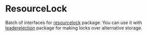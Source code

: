 # ResourceLock
Batch of interfaces for [resourcelock](https://pkg.go.dev/k8s.io/client-go@v0.28.1/tools/leaderelection/resourcelock) package. You can use it with [leaderelection](https://pkg.go.dev/k8s.io/client-go/tools/leaderelection) package for making locks over alternative storage.
